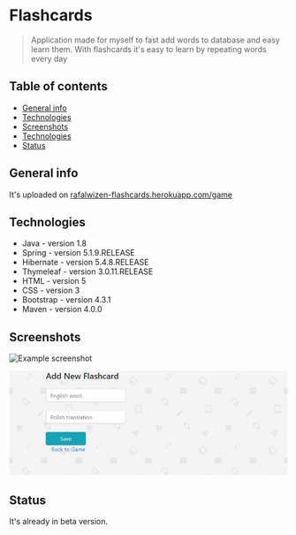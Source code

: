 # Flashcards
> Application made for myself to fast add words to database and easy learn them. With flashcards it's easy to learn by repeating words every day

## Table of contents
* [General info](#general-info)
* [Technologies](#technologies)
* [Screenshots](#screenshots)
* [Technologies](#technologies)
* [Status](#status)

## General info
It's uploaded on [rafalwizen-flashcards.herokuapp.com/game](https://rafalwizen-flashcards.herokuapp.com/game)

## Technologies
* Java - version 1.8
* Spring - version 5.1.9.RELEASE
* Hibernate - version 5.4.8.RELEASE
* Thymeleaf - version 3.0.11.RELEASE
* HTML - version 5
* CSS - version 3
* Bootstrap - version 4.3.1
* Maven - version 4.0.0

## Screenshots
![Example screenshot](./screenshots/screenshot.jpg)


![Example screenshot](./screenshots/screenshot2.jpg)

## Status

It's already in beta version.



